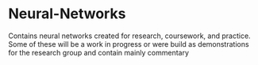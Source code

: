 # Neural-Networks
Contains neural networks created for research, coursework, and practice.
Some of these will be a work in progress or were build as demonstrations for the research group and contain mainly commentary

